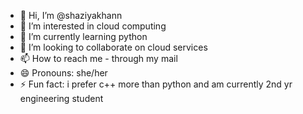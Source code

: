 - 👋 Hi, I’m @shaziyakhann
- 👀 I’m interested in cloud computing
- 🌱 I’m currently learning python
- 💞️ I’m looking to collaborate on cloud services
- 📫 How to reach me - through my mail
- 😄 Pronouns: she/her
- ⚡ Fun fact: i prefer c++ more than python and am currently 2nd yr engineering student

<!---
shaziyakhann/shaziyakhann is a ✨ special ✨ repository because its `README.md` (this file) appears on your GitHub profile.
You can click the Preview link to take a look at your changes.
--->
